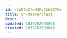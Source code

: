 ```yaml
---
id: cfnDZxXfeH3PvCkh8ZTHv
title: Un-Masterclass
desc: ''
updated: 1639762693868
created: 1639762693868
---
```


